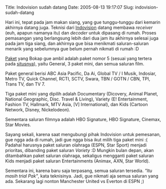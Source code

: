 Title: Indovision sudah datang
Date: 2005-08-13 19:17:07
Slug: indovision-sudah-datang

[Indovision]: http://www.indovision.tv

Hari ini, tepat pada jam makan siang, yang gue tunggu-tunggu dari kemarin akhirnya datang juga. Teknisi dari [Indovision][] datang membawa *receiver* (euh, apapun namanya itu) dan *decoder*
untuk dipasang di rumah. Proses pemasangan yang berlangsung lebih dari dua jam itu akhirnya selesai juga pada jam tiga siang, dan akhirnya gue bisa menikmati saluran-saluran menarik yang
sebelumnya gue belum pernah nikmati di rumah :D


[Paket](http://www.indovision.tv/package.php) yang Bokap gue ambil adalah paket nomor 5
(sesuai yang tertera pada [situsnya](http://www.indovision.tv/package.php)), yaitu
General, 3 paket mini, dan semua saluran film.

Paket general berisi ABC Asia Pacific, Da Ai, Global TV / I Musik, Indosiar, Metro TV, 
Quick Channel, RCTI, SCTV, Swara, TBN / GOTN / CBN, TPI, Trans TV, dan TV 7.

Tiga paket mini yang dipilih adalah Documentary (Dicovery, Animal Planet, National
Geographic, Disc. Travel & Living), Variety (E! Entertainment, Fashion TV,
Hallmark, MTV Asia, [V] International), dan Kids (Cartoon Network, Disney, Nickelodeon).

Sementara saluran filmnya adalah HBO Signature, HBO Signature, Cinemax, Star Movies.

Sayang sekali, karena saat mengubungi pihak Indovision untuk pemesanan, gue ngga ada di
rumah, jadi gue ngga bisa ikut milih tiga paket mini :( Padahal harusnya paket 
saluran olahraga (ESPN, Star Sport) menjadi prioritas, dibanding paket saluran *Variety* :D Mungkin bulan depan, akan ditambahkan paket saluran olahraga, sekaligus 
mengganti paket saluran Kids menjadi paket saluran Entertainments (Animax, AXN, 
Star World).

Sementara ini, karena baru saja terpasang, semua saluran tersedia. *"Itu masih trial Pak"*,
kata teknisinya. Jadi, gue nikmati aja semua saluran yang ada. Sekarang lagi nonton
Manchester United vs Everton di ESPN ;)